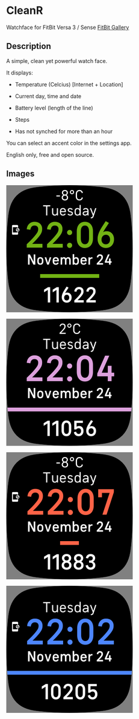 # CleanR

Watchface for FitBit Versa 3 / Sense
[FitBit Gallery](https://gallery.fitbit.com/details/c69c5e04-68f8-4029-8138-c3ecd062fc55)

## Description

A simple, clean yet powerful watch face.

It displays:

- Temperature (Celcius) [Internet + Location]

- Current day, time and date

- Battery level (length of the line)

- Steps

- Has not synched for more than an hour

You can select an accent color in the settings app.

English only, free and open source.

## Images

![Watchface Example 1](/media/wf1.png)

![Watchface Example 2](/media/wf2.png)

![Watchface Example 3](/media/wf3.png)

![Watchface Example 4](/media/wf4.png)